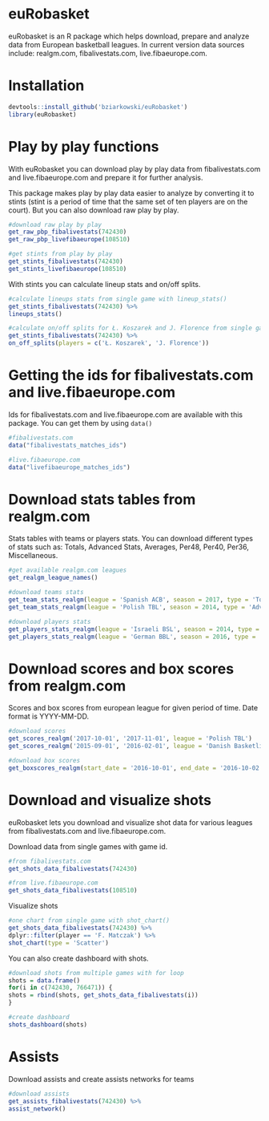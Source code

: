 # euRobasket

euRobasket is an R package which helps download, prepare and analyze data from
European basketball leagues. In current version data sources include: realgm.com,
fibalivestats.com, live.fibaeurope.com.


# Installation

```R
devtools::install_github('bziarkowski/euRobasket')
library(euRobasket)
```

# Play by play functions
With euRobasket you can download play by play data from fibalivestats.com and live.fibaeurope.com and prepare it for further analysis.

This package makes play by play data easier to analyze by converting it to stints (stint is a period of time that the same set of ten players are on the court). But you can also download raw play by play.

```R
#download raw play by play
get_raw_pbp_fibalivestats(742430)
get_raw_pbp_livefibaeurope(108510)

#get stints from play by play
get_stints_fibalivestats(742430)
get_stints_livefibaeurope(108510)
```

With stints you can calculate lineup stats and on/off splits.
```R
#calculate lineups stats from single game with lineup_stats()
get_stints_fibalivestats(742430) %>% 
lineups_stats()

#calculate on/off splits for Ł. Koszarek and J. Florence from single game with on_off_splits()
get_stints_fibalivestats(742430) %>% 
on_off_splits(players = c('Ł. Koszarek', 'J. Florence'))

```

# Getting the ids for fibalivestats.com and live.fibaeurope.com

Ids for fibalivestats.com and live.fibaeurope.com are available with this package.
You can get them by using `data()`

```R
#fibalivestats.com
data("fibalivestats_matches_ids")

#live.fibaeurope.com
data("livefibaeurope_matches_ids")
```

# Download stats tables from realgm.com

Stats tables with teams or players stats. You can download different types of
stats such as: Totals, Advanced Stats, Averages, Per48, Per40, Per36, Miscellaneous.

```R
#get available realgm.com leagues
get_realgm_league_names()

#download teams stats
get_team_stats_realgm(league = 'Spanish ACB', season = 2017, type = 'Totals')
get_team_stats_realgm(league = 'Polish TBL', season = 2014, type = 'Advanced_Stats', split = 'Team_Starters')

#download players stats
get_players_stats_realgm(league = 'Israeli BSL', season = 2014, type = 'Advanced_Stats')
get_players_stats_realgm(league = 'German BBL', season = 2016, type = 'Totals', position = 'PG')
```

# Download scores and box scores from realgm.com
Scores and box scores from european league for given period of time.
Date format is YYYY-MM-DD.

```R
#download scores
get_scores_realgm('2017-10-01', '2017-11-01', league = 'Polish TBL')
get_scores_realgm('2015-09-01', '2016-02-01', league = 'Danish Basketligaen')

#download box scores
get_boxscores_realgm(start_date = '2016-10-01', end_date = '2016-10-02', league = 'Turkish TBL')

```
# Download and visualize shots
euRobasket lets you download and visualize shot data for various leagues from fibalivestats.com and live.fibaeurope.com. 

Download data from single games with game id.
```r
#from fibalivestats.com
get_shots_data_fibalivestats(742430)

#from live.fibaeurope.com
get_shots_data_fibalivestats(108510)

```
Visualize shots

```R
#one chart from single game with shot_chart()
get_shots_data_fibalivestats(742430) %>%
dplyr::filter(player == 'F. Matczak') %>%
shot_chart(type = 'Scatter')
```
You can also create dashboard with shots.
```R
#download shots from multiple games with for loop
shots = data.frame()
for(i in c(742430, 766471)) {
shots = rbind(shots, get_shots_data_fibalivestats(i))  
}

#create dashboard
shots_dashboard(shots)
```

# Assists
Download assists and create assists networks for teams

```R
#download assists
get_assists_fibalivestats(742430) %>%
assist_network()
```





